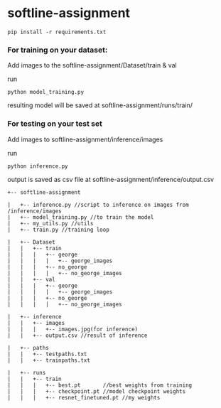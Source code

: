 # softline-assignment
~~~
pip install -r requirements.txt
~~~
### For training on your dataset:
Add images to the softline-assignment/Dataset/train & val

run 
~~~
python model_training.py
~~~
resulting model will be saved at softline-assignment/runs/train/

### For testing on your test set
Add images to softline-assignment/inference/images

run 
~~~
python inference.py
~~~
output is saved as csv file at softline-assignment/inference/output.csv
~~~
+-- softline-assignment

|   +-- inference.py //script to inference on images from /inference/images
|   +-- model_training.py //to train the model
|   +-- my_utils.py //utils
|   +-- train.py //training loop

|   +-- Dataset
|   |   +-- train
|   |   |   +-- george
|   |   |   |   +-- george_images
|   |   |   +-- no_george
|   |   |   |   +-- no_george_images
|   |   +-- val
|   |   |   +-- george
|   |   |   |   +-- george_images
|   |   |   +-- no_george
|   |   |   |   +-- no_george_images

|   +-- inference
|   |   +-- images
|   |   |   +-- images.jpg(for inference)
|   |   +-- output.csv //result of inference

|   +-- paths
|   |   +-- testpaths.txt
|   |   +-- trainpaths.txt

|   +-- runs
|   |   +-- train
|   |   |   +-- best.pt       //best weights from training
|   |   |   +-- checkpoint.pt //model checkpoint weights
|   |   |   +-- resnet_finetuned.pt //my weights
~~~
